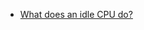 














- [What does an idle CPU do?](https://manybutfinite.com/post/what-does-an-idle-cpu-do/)